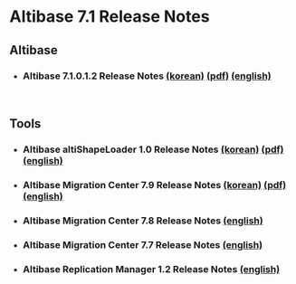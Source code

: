 # Altibase 7.1 Release Notes

## Altibase

- ### Altibase 7.1.0.1.2 Release Notes [(korean)](https://github.com/ALTIBASE/Documents/blob/master/ReleaseNotes/kor/Altibase_7_1_0_1_2_Release_Notes.md) [(pdf)](https://github.com/ALTIBASE/Documents/blob/master/ReleaseNotes/kor/pdf/Altibase_7_1_0_1_2_Release_Notes.pdf) [(english)](https://github.com/ALTIBASE/Documents/blob/master/ReleaseNotes/eng/Altibase_7_1_0_1_2_Release_Notes.md)

<br/>

## Tools

- ### Altibase altiShapeLoader 1.0 Release Notes [(korean)](https://github.com/ALTIBASE/Documents/blob/master/ReleaseNotes/kor/Altibase_altiShapeLoader_1_0_Release_Notes.md) [(pdf)](https://github.com/ALTIBASE/Documents/blob/master/ReleaseNotes/kor/pdf/altiShapeLoader%20Release%20Notes.pdf) [(english)](https://github.com/ALTIBASE/Documents/blob/master/ReleaseNotes/eng/Altibase_altiShapeLoader_1_0_Release_Notes.md)

- ### Altibase Migration Center 7.9 Release Notes [(korean)](https://github.com/ALTIBASE/Documents/blob/master/ReleaseNotes/kor/Altibase_Migration_Center_7_9_Release_Notes.md) [(pdf)](https://github.com/ALTIBASE/Documents/blob/master/ReleaseNotes/kor/pdf/Altibase_Migration_Center_7_9_Release_Notes.pdf) [(english)](https://github.com/ALTIBASE/Documents/blob/master/ReleaseNotes/eng/Altibase_Migration_Center_7_9_Release_Notes.md)

- ### Altibase Migration Center 7.8 Release Notes [(english)](https://github.com/ALTIBASE/Documents/blob/master/ReleaseNotes/eng/Altibase_Migration_Center_7_8_Release_Notes.md)

- ### Altibase Migration Center 7.7 Release Notes [(english)](https://github.com/ALTIBASE/Documents/blob/master/ReleaseNotes/eng/Altibase_Migration_Center_7_7_Release_Notes.md)

- ### Altibase Replication Manager 1.2 Release Notes [(english)](https://github.com/ALTIBASE/Documents/blob/QA-patchnotes/ReleaseNotes/eng/Altibase_Replication_Manager_1_2_Release_Notes.md)

